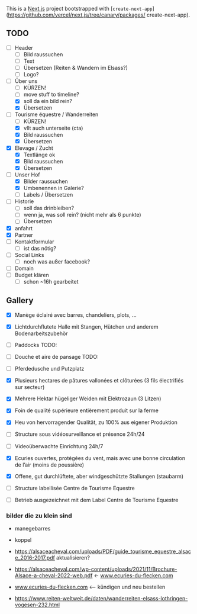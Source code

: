 This is a [Next.js](https://nextjs.org/) project bootstrapped with [`create-next-app`](https://github.com/vercel/next.js/tree/canary/packages/
create-next-app).

## TODO

- [ ] Header
  - [ ] Bild raussuchen
  - [ ] Text
  - [ ] Übersetzen (Reiten & Wandern im Elsass?)
  - [ ] Logo?
- [ ] Über uns
  - [ ] KÜRZEN!
  - [ ] move stuff to timeline?
  - [x] soll da ein bild rein?
  - [x] Übersetzen
- [ ] Tourisme équestre / Wanderreiten
  - [ ] KÜRZEN!
  - [x] vllt auch unterseite (cta)
  - [x] Bild raussuchen
  - [x] Übersetzen
- [x] Elevage / Zucht
  - [x] Textlänge ok
  - [x] Bild raussuchen
  - [x] Übersetzen
- [ ] Unser Hof
  - [x] Bilder raussuchen
  - [x] Umbenennen in Galerie?
  - [ ] Labels / Übersetzen
- [ ] Historie
  - [ ] soll das drinbleiben?
  - [ ] wenn ja, was soll rein? (nicht mehr als 6 punkte)
  - [ ] Übersetzen
- [x] anfahrt
- [x] Partner
- [ ] Kontaktformular
  - [ ] ist das nötig?
- [ ] Social Links
  - [ ] noch was außer facebook?
- [ ] Domain
- [ ] Budget klären
  - [ ] schon ~16h gearbeitet

## Gallery

- [x] Manège éclairé avec barres, chandeliers, plots, …
- [x] Lichtdurchflutete Halle mit Stangen, Hütchen und anderem Bodenarbeitszubehör
- [ ] Paddocks TODO:
- [ ] Douche et aire de pansage TODO:
- [ ] Pferdedusche und Putzplatz
- [x] Plusieurs hectares de pâtures vallonées et clôturées (3 fils électrifiés sur secteur)
- [x] Mehrere Hektar hügeliger Weiden mit Elektrozaun (3 Litzen)
- [x] Foin de qualité supérieure entièrement produit sur la ferme
- [x] Heu von hervorragender Qualität, zu 100% aus eigener Produktion
- [ ] Structure sous vidéosurveillance et présence 24h/24
- [ ] Videoüberwachte Einrichtung 24h/7
- [x] Ecuries ouvertes, protégées du vent, mais avec une bonne circulation de l’air (moins de poussière)
- [x] Offene, gut durchlüftete, aber windgeschützte Stallungen (staubarm)

- [ ] Structure labellisée Centre de Tourisme Equestre
- [ ] Betrieb ausgezeichnet mit dem Label Centre de Tourisme Equestre

### bilder die zu klein sind

- manegebarres
- koppel

- https://alsaceacheval.com/uploads/PDF/guide_tourisme_equestre_alsace_2016-2017.pdf aktualisieren?
- https://alsaceacheval.com/wp-content/uploads/2021/11/Brochure-Alsace-a-cheval-2022-web.pdf <- www.ecuries-du-flecken.com
- www.ecuries-du-flecken.com <-- kündigen und neu bestellen
- https://www.reiten-weltweit.de/daten/wanderreiten-elsass-lothringen-vogesen-232.html
